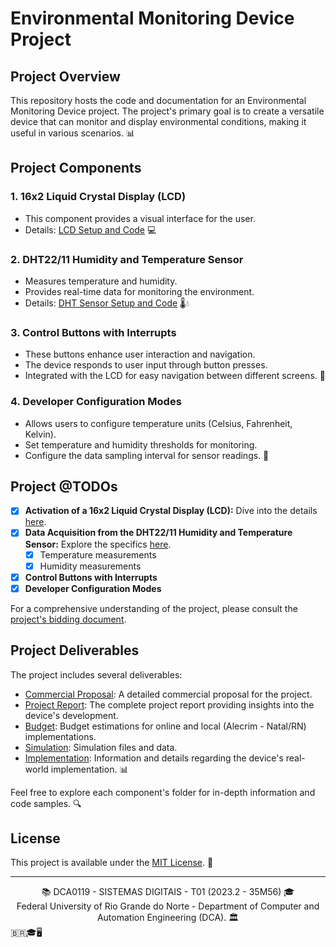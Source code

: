 # Environmental Monitoring Device Project

## Project Overview

This repository hosts the code and documentation for an Environmental Monitoring Device project. The project's primary goal is to create a versatile device that can monitor and display environmental conditions, making it useful in various scenarios. 📊

## Project Components

### 1. 16x2 Liquid Crystal Display (LCD)
- This component provides a visual interface for the user.
- Details: [LCD Setup and Code](./src/LCD/) 💻

### 2. DHT22/11 Humidity and Temperature Sensor
- Measures temperature and humidity.
- Provides real-time data for monitoring the environment.
- Details: [DHT Sensor Setup and Code](./src/DHT/) 🌡️💧

### 3. Control Buttons with Interrupts
- These buttons enhance user interaction and navigation.
- The device responds to user input through button presses.
- Integrated with the LCD for easy navigation between different screens. 🔘

### 4. Developer Configuration Modes
- Allows users to configure temperature units (Celsius, Fahrenheit, Kelvin).
- Set temperature and humidity thresholds for monitoring.
- Configure the data sampling interval for sensor readings. 🔧

## Project @TODOs

- [x] **Activation of a 16x2 Liquid Crystal Display (LCD):** Dive into the details [here](./src/LCD/).
- [x] **Data Acquisition from the DHT22/11 Humidity and Temperature Sensor:** Explore the specifics [here](./src/DHT/).
  - [x] Temperature measurements
  - [x] Humidity measurements
- [x] **Control Buttons with Interrupts**
- [x] **Developer Configuration Modes**

For a comprehensive understanding of the project, please consult the [project's bidding document](./doc/bidding_document.pdf).

## Project Deliverables

The project includes several deliverables:

- [Commercial Proposal](./doc/project/comercial_proposal): A detailed commercial proposal for the project.
- [Project Report](./doc/project/report): The complete project report providing insights into the device's development.
- [Budget](./doc/project/budget): Budget estimations for online and local (Alecrim - Natal/RN) implementations.
- [Simulation](./doc/project/simulation): Simulation files and data.
- [Implementation](./doc/project/implementation): Information and details regarding the device's real-world implementation. 📊

Feel free to explore each component's folder for in-depth information and code samples. 🔍

## License

This project is available under the [MIT License](./LICENSE). 📜

---

<div align="center">
  📚 DCA0119 - SISTEMAS DIGITAIS - T01 (2023.2 - 35M56) 🎓 <br/>
  Federal University of Rio Grande do Norte - Department of Computer and Automation Engineering (DCA). 🏛️
</div> 🇧🇷🎓🖥️